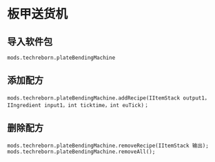 # 板甲送货机

## 导入软件包
`mods.techreborn.plateBendingMachine`

## 添加配方
```zenscript
mods.techreborn.plateBendingMachine.addRecipe(IItemStack output1，IIngredient input1，int ticktime，int euTick)；
```

## 删除配方
```zenscript
mods.techreborn.plateBendingMachine.removeRecipe(IItemStack 输出);
mods.techreborn.plateBendingMachine.removeAll();
```